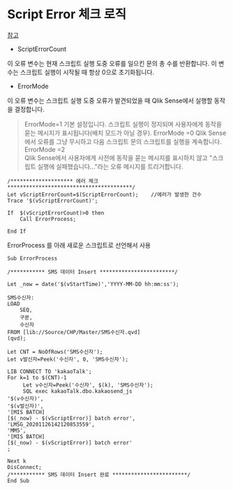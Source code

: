 
# Script Error 체크 로직
[참고](https://help.qlik.com/ko-KR/sense/February2022/Subsystems/Hub/Content/Sense_Hub/Scripting/ErrorVariables/ScriptErrorCount.htm)
* ScriptErrorCount

이 오류 변수는 현재 스크립트 실행 도중 오류를 일으킨 문의 총 수를 반환합니다. 이 변수는 스크립트 실행이 시작될 때 항상 0으로 초기화됩니다.

* ErrorMode   

이 오류 변수는 스크립트 실행 도중 오류가 발견되었을 때 Qlik Sense에서 실행할 동작을 결정합니다.
>ErrorMode=1	기본 설정입니다. 스크립트 실행이 정지되며 사용자에게 동작을 묻는 메시지가 표시됩니다(배치 모드가 아닐 경우).
>ErrorMode =0	Qlik Sense에서 오류를 그냥 무시하고 다음 스크립트 문의 스크립트를 실행을 계속합니다.   
>ErrorMode =2	
Qlik Sense에서 사용자에게 사전에 동작을 묻는 메시지를 표시하지 않고 "스크립트 실행에 실패했습니다..."라는 오류 메시지를 트리거합니다.



```script
/******************** 에러 체크 ****************************************/
Let vScriptErrorCount=$(ScriptErrorCount);    //에러가 발생한 건수
Trace '$(vScriptErrorCount)';

If  $(vScriptErrorCount)>0 then
    Call ErrorProcess;
    
End If
```

ErrorProcess 를 아래 새로운 스크립트로 선언해서 사용
```script
Sub ErrorProcess

/*********** SMS 데이터 Insert ************************/  

Let _now = date('$(vStartTime)','YYYY-MM-DD hh:mm:ss');

SMS수신자:
LOAD
    SEQ,
    구분,
    수신자
FROM [lib://Source/CHP/Master/SMS수신자.qvd]
(qvd);

Let CNT = NoOfRows('SMS수신자');
Let v발신자=Peek('수신자', 0, 'SMS수신자');

LIB CONNECT TO 'kakaoTalk';
For k=1 to $(CNT)-1
     Let v수신자=Peek('수신자', $(k), 'SMS수신자');      
     SQL exec kakaoTalk.dbo.kakaosend_js
'$(v수신자)',
'$(v발신자)',
'[MIS BATCH]
[$(_now) - $(vScriptError)] batch error',
'LMSG_20201126142120853559',
'MMS',
'[MIS BATCH]
[$(_now) - $(vScriptError)] batch error'
;

Next k
DisConnect;       
/*********** SMS 데이터 Insert 완료 ************************/  
End Sub
```
